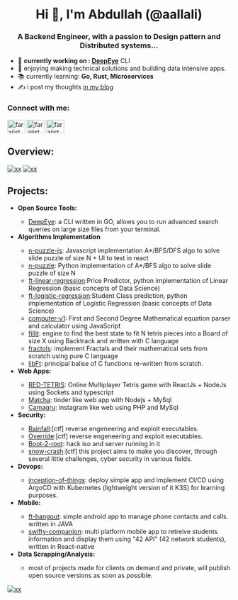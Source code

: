 <h1 align="center">Hi 👋, I'm Abdullah (@aallali)</h1>
<h3 align="center">A Backend Engineer, with a passion to Design pattern and Distributed systems...</h3>

- 👷 **currently working on : [DeepEye](https://github.com/aallali/DeepEye)** CLI
- 🧰 enjoying making technical solutions and building data intensive apps.
- 📚 currently learning: **Go, Rust, Microservices**
- ✍️ i post my thoughts [in my blog](https://blog.allali.me/)

 <h3 align="left">Connect with me:</h3>
<p align="left">
<a href="https://twitter.com/3dida" target="blank"><img align="center" src="https://raw.githubusercontent.com/rahuldkjain/github-profile-readme-generator/master/src/images/icons/Social/twitter.svg" alt="farajist" height="30" width="40" /></a>
<a href="https://linkedin.com/in/aallali" target="blank"><img align="center" src="https://raw.githubusercontent.com/rahuldkjain/github-profile-readme-generator/master/src/images/icons/Social/linked-in-alt.svg" alt="farajist" height="30" width="40" /></a>
<a href="https://www.leetcode.com/aallali" target="blank"><img align="center" src="https://raw.githubusercontent.com/rahuldkjain/github-profile-readme-generator/master/src/images/icons/Social/leet-code.svg" alt="farajist" height="30" width="40" /></a>
</p>

## Overview:
[![xx](http://github-profile-summary-cards.vercel.app/api/cards/stats?username=aallali&theme=default&width=100)]("")
[![xx](https://github-profile-summary-cards.vercel.app/api/cards/repos-per-language?username=aallali&theme=default)]("")
## Projects:
<ul>
	<li><b>Open Source Tools:</b></li>
	<ul>
		<li>
			<a href="https://github.com/aallali/deepeye">DeepEye</a>: a CLI written in GO, allows you to run advanced search queries on large size files from your terminal.
		</li>
	</ul>
	<li><b>Algorithms Implementation</b></li>
	<ul>
		<li>
			<a href="https://github.com/aallali/N-Puzzle-Js">n-puzzle-js</a>: Javascript implementation A*/BFS/DFS algo to solve slide puzzle of size N + UI to test in react
		</li>
		<li>
			<a href="https://github.com/aallali/N-Puzzle">n-puzzle</a>: Python implementation of A*/BFS algo to solve slide puzzle of size N
		</li>
		<li>
			<a href="https://github.com/aallali/ft-linear-regression">ft-linear-regression</a>:Price Predictor, python implementation of Linear Regression (basic concepts of Data Science)
		</li>
		<li>
			<a href="https://github.com/aallali/DSLR--Data-Science-X-Logistic-Regression-">ft-logistic-regression</a>:Student Class prediction, python implementation of Logistic Regression (basic concepts of Data Science)
		</li>
		<li>
			<a href="https://github.com/aallali/42-computorv1">computer-v1</a>: First and Second Degree Mathematical equation parser and calculator using JavaScript
		</li>
		<li>
			<a href="https://github.com/aallali/Fillit">fillit</a>: engine to find the best state to fit N tetris pieces into a Board of size X using Backtrack and written with C language
		</li>
		<li>
			<a href="https://github.com/aallali/Fractol">fractols</a>: implement Fractals and their mathematical sets from scratch using pure C language
		</li>
		<li>
			<a href="https://github.com/aallali/Libft">libFt</a>: principal balise of C functions re-written from scratch.
		</li>
	</ul>
	<li><b>Web Apps:</b></li>
	<ul>
		<li>
			<a href="https://github.com/aallali/red-tetris">RED-TETRIS</a>: Online Multiplayer Tetris game with ReactJs + NodeJs using Sockets and typescript
		</li>
		<li>
			<a href="https://github.com/aallali/Matcha
">Matcha</a>: tinder like web app with Nodejs + MySql
		</li>
		<li>
			<a href="https://github.com/aallali/camagru">Camagru</a>: instagram like web using PHP and MySql
		</li>
	</ul>
	<li><b>Security:</b></li>
	<ul>
		<li>
			<a href="https://github.com/aallali/42-rainfall">Rainfall</a>:[ctf] reverse engeneering and exploit executables.
		</li>
		<li>
			<a href="https://github.com/aallali/42-override">Override</a>:[ctf] reverse engeneering and exploit executables.
		</li>
		<li>
			<a href="https://github.com/aallali/42-boot2root">Boot-2-root</a>: hack iso and server running in it
		</li>
		<li>
			<a href="https://github.com/aallali/42-boot2root">snow-crash</a>:[ctf] this project aims to make you discover, through several little challenges, cyber security in various fields.
		</li>
	</ul>
	<li><b>Devops:</b></li>
	<ul>
		<li>
			<a href="https://github.com/aallali/Inception-of-Things/tree/v2/1337">inception-of-things</a>: deploy simple app and implement CI/CD using ArgoCD with Kubernetes (lightweight version of it K3S) for learning purposes.
		</li>
	</ul>
	<li><b>Mobile:</b></li>
	<ul>
		<li>
			<a href="https://github.com/aallali/ft-hangouts">ft-hangout</a>: simple android app to manage phone contacts and calls. written in JAVA
		</li>
		<li>
			<a href="https://github.com/aallali/Swifty-Companion">swifty-companion</a>: multi platform mobile app to retreive students information and display them using "42 API" (42 network students), written in React-native
		</li>
	</ul>
	<li><b>Data Scrapping/Analysis:</b></li>
	<ul>
		<li>
			most of projects made for clients on demand and private, will publish open source versions as soon as possible.
		</li>
	</ul>
	</ul>
</ul>
 



[![xx](http://github-profile-summary-cards.vercel.app/api/cards/profile-details?username=aallali&theme=default)]("")


